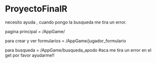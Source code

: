 # ProyectoFinalR

necesito ayuda , cuando pongo la busqueda me tira un error.

pagina principal = /AppGame/

para crear y ver formularios = /AppGame/jugador_formulario

para busqueda = /AppGame/busqueda_apodo #aca me tira un error en el get por favor ayudarme!!

